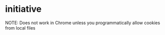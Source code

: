 # initiative

NOTE: Does not work in Chrome unless you programmatically allow cookies from local files
